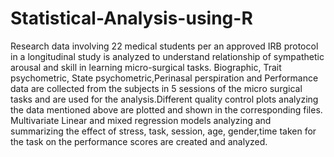 # Statistical-Analysis-using-R
Research data involving 22 medical students per an approved IRB protocol in a longitudinal study is analyzed to understand relationship of sympathetic arousal and skill in learning micro-surgical tasks. Biographic, Trait psychometric, State psychometric,Perinasal perspiration and Performance data are collected from the subjects in 5 sessions of the micro surgical tasks and are used for the analysis.Different quality control plots analyzing the data mentioned above are plotted and shown in the corresponding files.
Multivariate Linear and mixed regression models analyzing and summarizing the effect of stress, task, session, age, gender,time taken for the task on the performance scores are created and analyzed.
